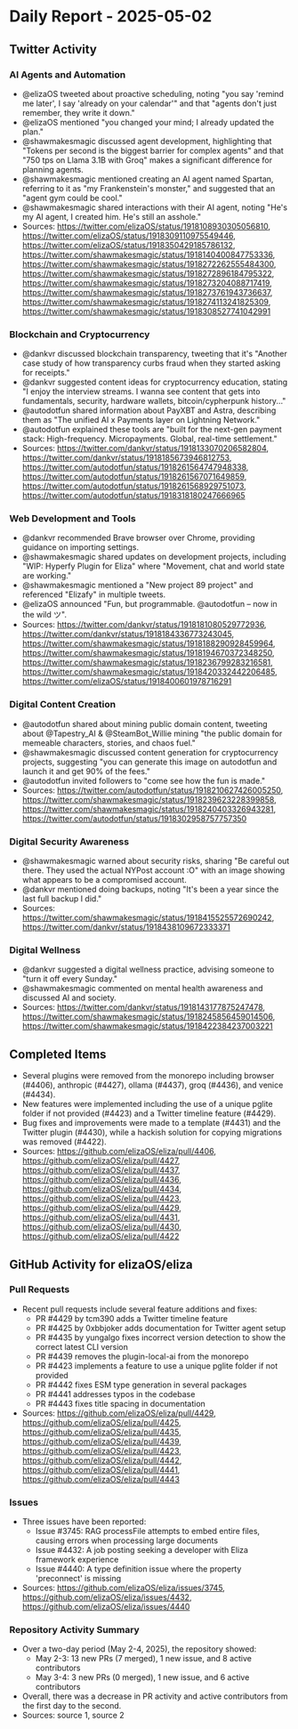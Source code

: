 # Daily Report - 2025-05-02

## Twitter Activity

### AI Agents and Automation
- @elizaOS tweeted about proactive scheduling, noting "you say 'remind me later', I say 'already on your calendar'" and that "agents don't just remember, they write it down."
- @elizaOS mentioned "you changed your mind; I already updated the plan."
- @shawmakesmagic discussed agent development, highlighting that "Tokens per second is the biggest barrier for complex agents" and that "750 tps on Llama 3.1B with Groq" makes a significant difference for planning agents.
- @shawmakesmagic mentioned creating an AI agent named Spartan, referring to it as "my Frankenstein's monster," and suggested that an "agent gym could be cool."
- @shawmakesmagic shared interactions with their AI agent, noting "He's my AI agent, I created him. He's still an asshole."
- Sources: https://twitter.com/elizaOS/status/1918108930305056810, https://twitter.com/elizaOS/status/1918309110975549446, https://twitter.com/elizaOS/status/1918350429185786132, https://twitter.com/shawmakesmagic/status/1918140400847753336, https://twitter.com/shawmakesmagic/status/1918272262555484300, https://twitter.com/shawmakesmagic/status/1918272896184795322, https://twitter.com/shawmakesmagic/status/1918273204088717419, https://twitter.com/shawmakesmagic/status/1918273761943736637, https://twitter.com/shawmakesmagic/status/1918274113241825309, https://twitter.com/shawmakesmagic/status/1918308527741042991

### Blockchain and Cryptocurrency
- @dankvr discussed blockchain transparency, tweeting that it's "Another case study of how transparency curbs fraud when they started asking for receipts."
- @dankvr suggested content ideas for cryptocurrency education, stating "I enjoy the interview streams. I wanna see content that gets into fundamentals, security, hardware wallets, bitcoin/cypherpunk history..."
- @autodotfun shared information about PayXBT and Astra, describing them as "The unified AI x Payments layer on Lightning Network."
- @autodotfun explained these tools are "built for the next-gen payment stack: High-frequency. Micropayments. Global, real-time settlement."
- Sources: https://twitter.com/dankvr/status/1918133070206582804, https://twitter.com/dankvr/status/1918185673946812753, https://twitter.com/autodotfun/status/1918261564747948338, https://twitter.com/autodotfun/status/1918261567071649859, https://twitter.com/autodotfun/status/1918261568929751073, https://twitter.com/autodotfun/status/1918318180247666965

### Web Development and Tools
- @dankvr recommended Brave browser over Chrome, providing guidance on importing settings.
- @shawmakesmagic shared updates on development projects, including "WIP: Hyperfy Plugin for Eliza" where "Movement, chat and world state are working."
- @shawmakesmagic mentioned a "New project 89 project" and referenced "Elizafy" in multiple tweets.
- @elizaOS announced "Fun, but programmable. @autodotfun – now in the wild ツ".
- Sources: https://twitter.com/dankvr/status/1918181080529772936, https://twitter.com/dankvr/status/1918184336773243045, https://twitter.com/shawmakesmagic/status/1918188290928459964, https://twitter.com/shawmakesmagic/status/1918194670372348250, https://twitter.com/shawmakesmagic/status/1918236799283216581, https://twitter.com/shawmakesmagic/status/1918420332442206485, https://twitter.com/elizaOS/status/1918400601978716291

### Digital Content Creation
- @autodotfun shared about mining public domain content, tweeting about @Tapestry_AI & @SteamBot_Willie mining "the public domain for memeable characters, stories, and chaos fuel."
- @shawmakesmagic discussed content generation for cryptocurrency projects, suggesting "you can generate this image on autodotfun and launch it and get 90% of the fees."
- @autodotfun invited followers to "come see how the fun is made."
- Sources: https://twitter.com/autodotfun/status/1918210627426005250, https://twitter.com/shawmakesmagic/status/1918239623228399858, https://twitter.com/shawmakesmagic/status/1918240403326943281, https://twitter.com/autodotfun/status/1918302958757757350

### Digital Security Awareness
- @shawmakesmagic warned about security risks, sharing "Be careful out there. They used the actual NYPost account :O" with an image showing what appears to be a compromised account.
- @dankvr mentioned doing backups, noting "It's been a year since the last full backup I did."
- Sources: https://twitter.com/shawmakesmagic/status/1918415525572690242, https://twitter.com/dankvr/status/1918438109672333371

### Digital Wellness
- @dankvr suggested a digital wellness practice, advising someone to "turn it off every Sunday."
- @shawmakesmagic commented on mental health awareness and discussed AI and society.
- Sources: https://twitter.com/dankvr/status/1918143177875247478, https://twitter.com/shawmakesmagic/status/1918245856459014506, https://twitter.com/shawmakesmagic/status/1918422384237003221

## Completed Items

- Several plugins were removed from the monorepo including browser (#4406), anthropic (#4427), ollama (#4437), groq (#4436), and venice (#4434).
- New features were implemented including the use of a unique pglite folder if not provided (#4423) and a Twitter timeline feature (#4429).
- Bug fixes and improvements were made to a template (#4431) and the Twitter plugin (#4430), while a hackish solution for copying migrations was removed (#4422).
- Sources: https://github.com/elizaOS/eliza/pull/4406, https://github.com/elizaOS/eliza/pull/4427, https://github.com/elizaOS/eliza/pull/4437, https://github.com/elizaOS/eliza/pull/4436, https://github.com/elizaOS/eliza/pull/4434, https://github.com/elizaOS/eliza/pull/4423, https://github.com/elizaOS/eliza/pull/4429, https://github.com/elizaOS/eliza/pull/4431, https://github.com/elizaOS/eliza/pull/4430, https://github.com/elizaOS/eliza/pull/4422

## GitHub Activity for elizaOS/eliza

### Pull Requests
- Recent pull requests include several feature additions and fixes:
  - PR #4429 by tcm390 adds a Twitter timeline feature
  - PR #4425 by 0xbbjoker adds documentation for Twitter agent setup
  - PR #4435 by yungalgo fixes incorrect version detection to show the correct latest CLI version
  - PR #4439 removes the plugin-local-ai from the monorepo
  - PR #4423 implements a feature to use a unique pglite folder if not provided
  - PR #4442 fixes ESM type generation in several packages
  - PR #4441 addresses typos in the codebase
  - PR #4443 fixes title spacing in documentation
- Sources: https://github.com/elizaOS/eliza/pull/4429, https://github.com/elizaOS/eliza/pull/4425, https://github.com/elizaOS/eliza/pull/4435, https://github.com/elizaOS/eliza/pull/4439, https://github.com/elizaOS/eliza/pull/4423, https://github.com/elizaOS/eliza/pull/4442, https://github.com/elizaOS/eliza/pull/4441, https://github.com/elizaOS/eliza/pull/4443

### Issues
- Three issues have been reported:
  - Issue #3745: RAG processFile attempts to embed entire files, causing errors when processing large documents
  - Issue #4432: A job posting seeking a developer with Eliza framework experience
  - Issue #4440: A type definition issue where the property 'preconnect' is missing
- Sources: https://github.com/elizaOS/eliza/issues/3745, https://github.com/elizaOS/eliza/issues/4432, https://github.com/elizaOS/eliza/issues/4440

### Repository Activity Summary
- Over a two-day period (May 2-4, 2025), the repository showed:
  - May 2-3: 13 new PRs (7 merged), 1 new issue, and 8 active contributors
  - May 3-4: 3 new PRs (0 merged), 1 new issue, and 6 active contributors
- Overall, there was a decrease in PR activity and active contributors from the first day to the second.
- Sources: source 1, source 2